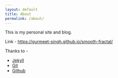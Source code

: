 ```yaml
---
layout: default
title: About
permalink: /about/
---
```


This is my personal site and blog.

Link - https://gurmeet-singh.github.io/smooth-fractal/

Thanks to -
- <a href="http://jekyllrb.com">Jekyll</a>
- <a href="https://git-scm.com">Git</a>
- <a href="http://github.com">Github</a>
